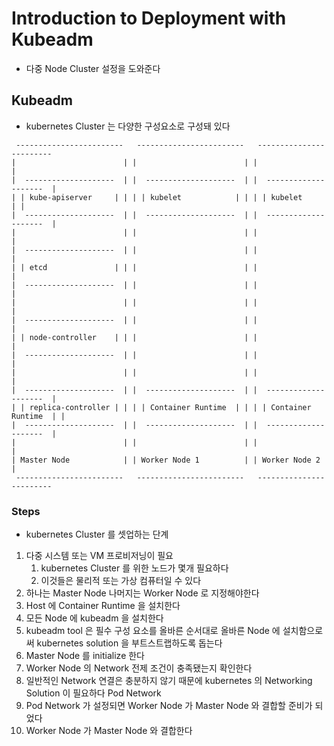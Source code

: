 # Introduction to Deployment with Kubeadm

* 다중 Node Cluster 설정을 도와준다

## Kubeadm

* kubernetes Cluster 는 다양한 구성요소로 구성돼 있다

```
 ------------------------   ------------------------   ------------------------  
|                        | |                        | |                        | 
|  --------------------  | |  --------------------  | |  --------------------  | 
| | kube-apiserver     | | | | kubelet            | | | | kubelet            | | 
|  --------------------  | |  --------------------  | |  --------------------  | 
|                        | |                        | |                        | 
|  --------------------  | |                        | |                        | 
| | etcd               | | |                        | |                        | 
|  --------------------  | |                        | |                        | 
|                        | |                        | |                        | 
|  --------------------  | |                        | |                        | 
| | node-controller    | | |                        | |                        | 
|  --------------------  | |                        | |                        | 
|                        | |                        | |                        | 
|  --------------------  | |  --------------------  | |  --------------------  | 
| | replica-controller | | | | Container Runtime  | | | | Container Runtime  | | 
|  --------------------  | |  --------------------  | |  --------------------  | 
|                        | |                        | |                        | 
| Master Node            | | Worker Node 1          | | Worker Node 2          | 
 ------------------------   ------------------------   ------------------------  
```

### Steps

* kubernetes Cluster 를 셋업하는 단계

1. 다중 시스템 또는 VM 프로비저닝이 필요
    1. kubernetes Cluster 를 위한 노드가 몇개 필요하다
    1. 이것들은 물리적 또는 가상 컴퓨터일 수 있다
1. 하나는 Master Node 나머지는 Worker Node 로 지정해야한다
1. Host 에 Container Runtime 을 설치한다
1. 모든 Node 에 kubeadm 을 설치한다
  1. kubeadm tool 은 필수 구성 요소를 올바른 순서대로 올바른 Node 에 설치함으로써 kubernetes solution 을 부트스트랩하도록 돕는다 
1. Master Node 를 initialize 한다
1. Worker Node 의 Network 전제 조건이 충족됐는지 확인한다
  1. 일반적인 Network 연결은 충분하지 않기 때문에 kubernetes 의 Networking Solution 이 필요하다 Pod Network
1. Pod Network 가 설정되면 Worker Node 가 Master Node 와 결합할 준비가 되었다
1. Worker Node 가 Master Node 와 결합한다

